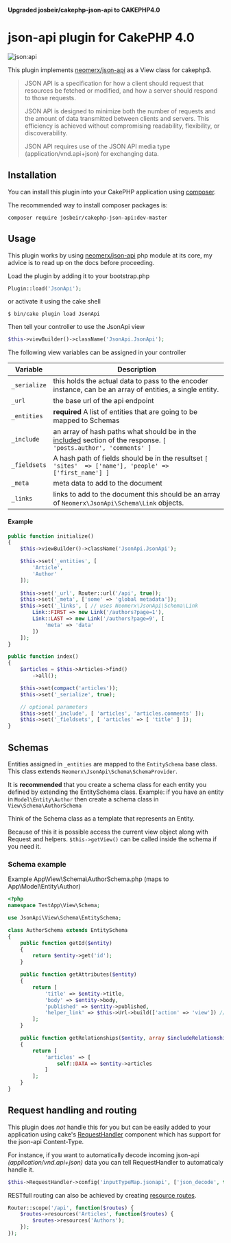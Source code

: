 **Upgraded josbeir/cakephp-json-api to CAKEPHP4.0**
# json-api plugin for CakePHP 4.0

![json:api](http://jsonapi.org/images/jsonapi.png)

This plugin implements [neomerx/json-api](https://github.com/neomerx/json-api) as a View class for cakephp3.

> JSON API is a specification for how a client should request that resources be fetched or modified, and how a server should respond to those requests.
>
> JSON API is designed to minimize both the number of requests and the amount of data transmitted between clients and servers. This efficiency is achieved without compromising readability, flexibility, or discoverability.
>
> JSON API requires use of the JSON API media type (application/vnd.api+json) for exchanging data.

## Installation

You can install this plugin into your CakePHP application using [composer](http://getcomposer.org).

The recommended way to install composer packages is:

```
composer require josbeir/cakephp-json-api:dev-master
```

## Usage

This plugin works by using [neomerx/json-api](https://github.com/neomerx/json-api) php module at its core, my advice is to read up on the docs before proceeding.

Load the plugin by adding it to your bootstrap.php

```php
Plugin::load('JsonApi');
```

or activate it using the cake shell

```
$ bin/cake plugin load JsonApi
```

Then tell your controller to use the JsonApi view

```php
$this->viewBuilder()->className('JsonApi.JsonApi');
```

The following view variables can be assigned in your controller

| Variable | Description |
| --- | --- |
| `_serialize`| this holds the actual data to pass to the encoder instance, can be an array of entities, a single entity.|
|`_url`| the base url of the api endpoint |
|`_entities`|**required** A list of entities that are going to be mapped to Schemas|
|`_include`| an array of hash paths what should be in the [included](http://jsonapi.org/format/#fetching-includes) section of the response. `[ 'posts.author', 'comments' ]`|
|`_fieldsets`| A hash path of fields should be in the resultset `[ 'sites'  => ['name'], 'people' => ['first_name'] ]` |
|`_meta`| meta data to add to the document |
|`_links`| links to add to the document this should be an array of ``Neomerx\JsonApi\Schema\Link`` objects.|

#### Example

```php
public function initialize()
{
	$this->viewBuilder()->className('JsonApi.JsonApi');

	$this->set('_entities', [
		'Article',
		'Author'
	]);
	
	$this->set('_url', Router::url('/api', true));
	$this->set('_meta', ['some' => 'global metadata']);
	$this->set('_links', [ // uses Neomerx\JsonApi\Schema\Link
		Link::FIRST => new Link('/authors?page=1'),
		Link::LAST => new Link('/authors?page=9', [
			'meta' => 'data'
		])
	]);
}

public function index()
{
	$articles = $this->Articles->find()
		->all();

	$this->set(compact('articles'));
	$this->set('_serialize', true);

	// optional parameters
	$this->set('_include', [ 'articles', 'articles.comments' ]);
	$this->set('_fieldsets', [ 'articles' => [ 'title' ] ]);
}
```

## Schemas

Entities assigned in `_entities` are mapped to the `EntitySchema` base class. This class extends `Neomerx\JsonApi\Schema\SchemaProvider`.

It is **recommended** that you create a schema class for each entity you defined by extending the EntitySchema class. Example: if you have an entity in ``Model\Entity\Author`` then create a schema class in ``View\Schema\AuthorSchema``

Think of the Schema class as a template that represents an Entity.

Because of this it is possible access the current view object along with Request and helpers. ```$this->getView()``` can be called inside the schema if you need it.

### Schema example

Example App\View\Schema\AuthorSchema.php (maps to App\Model\Entity\Author)

```php
<?php
namespace TestApp\View\Schema;

use JsonApi\View\Schema\EntitySchema;

class AuthorSchema extends EntitySchema
{
    public function getId($entity)
    {
        return $entity->get('id');
    }

    public function getAttributes($entity)
    {
        return [
            'title' => $entity->title,
            'body' => $entity->body,
            'published' => $entity->published,
            'helper_link' => $this->Url->build(['action' => 'view']) // view helper
        ];
    }

    public function getRelationships($entity, array $includeRelationships = [])
    {
        return [
            'articles' => [
                self::DATA => $entity->articles
            ]
        ];
    }
}
```

## Request handling and routing

This plugin does *not* handle this for you but can be easily added to your application using cake's [RequestHandler](http://book.cakephp.org/3.0/en/controllers/components/request-handling.html) component which has support for the json-api Content-Type.

For instance, if you want to automatically decode incoming json-api *(application/vnd.api+json)* data you can tell RequestHandler to automaticaly handle it.

```php
$this->RequestHandler->config('inputTypeMap.jsonapi', ['json_decode', true]);
```

RESTfull routing can also be achieved by creating [resource routes](http://book.cakephp.org/3.0/en/development/routing.html#creating-restful-routes).

```php
Router::scope('/api', function($routes) {
	$routes->resources('Articles', function($routes) {
		$routes->resources('Authors');
	});
});
```
